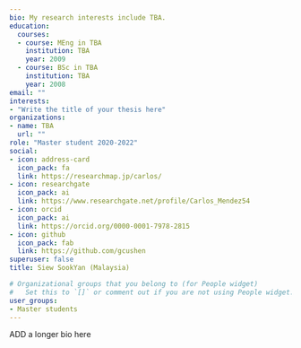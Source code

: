 ```yaml
---
bio: My research interests include TBA.
education:
  courses:
  - course: MEng in TBA
    institution: TBA
    year: 2009
  - course: BSc in TBA
    institution: TBA
    year: 2008
email: ""
interests:
- "Write the title of your thesis here"
organizations:
- name: TBA
  url: ""
role: "Master student 2020-2022"
social:
- icon: address-card
  icon_pack: fa
  link: https://researchmap.jp/carlos/
- icon: researchgate
  icon_pack: ai
  link: https://www.researchgate.net/profile/Carlos_Mendez54
- icon: orcid
  icon_pack: ai
  link: https://orcid.org/0000-0001-7978-2815 
- icon: github
  icon_pack: fab
  link: https://github.com/gcushen
superuser: false
title: Siew SookYan (Malaysia)

# Organizational groups that you belong to (for People widget)
#   Set this to `[]` or comment out if you are not using People widget.
user_groups:
- Master students
---
```


ADD a longer bio here
